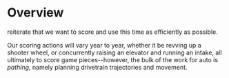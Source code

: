 # Overview


reiterate that we want to score and use this time as efficiently as possible. 

Our scoring actions will vary year to year, whether it be revving up a shooter wheel, or concurrently raising an elevator and running an intake, all ultimately to score game pieces--however, the bulk of the work for auto is *pathing*, namely planning drivetrain trajectories and movement. 

